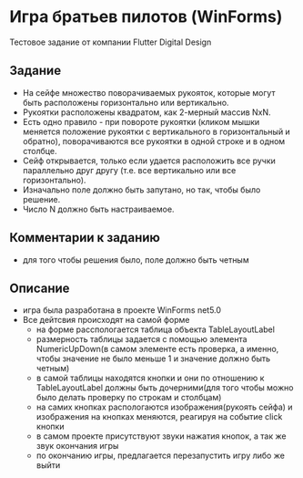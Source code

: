 # Игра братьев пилотов (WinForms)
Тестовое задание от компании Flutter Digital Design

## Задание
- На сейфе множество поворачиваемых рукояток, которые могут быть расположены горизонтально или вертикально. 
- Рукоятки расположены квадратом, как 2-мерный массив NxN. 
- Есть одно правило - при повороте рукоятки (кликом мышки меняется положение рукоятки с вертикального в горизонтальный и обратно), поворачиваются все рукоятки в одной строке и в одном столбце.
- Сейф открывается, только если удается расположить все ручки параллельно друг другу (т.е. все вертикально или все горизонтально). 
- Изначально поле должно быть запутано, но так, чтобы было решение. 
- Число N должно быть настраиваемое.

## Комментарии к заданию
- для того чтобы решения было, поле должно быть четным

## Описание
- игра была разработана в проекте WinForms net5.0
- Все дейтсвия происходят на самой форме
  - на форме расспологается таблица объекта TableLayoutLabel
  - размерность таблицы задается с помощью элемента NumericUpDown(в самом элементе есть проверка, а именно, чтобы значение не было меньше 1 и значение должно быть четным)
  - в самой таблицы находятся кнопки и они по отношению к TableLayoutLabel должны быть дочерними(для того чтобы можно было делать проверку по строкам и столбцам)
  - на самих кнопках распологаются изображения(рукоять сейфа) и изображения на кнопках меняются, реагируя на событие click кнопки
  - в самом проекте присутствуют звуки нажатия кнопок, а так же звук окончания игры
  - по окончанию игры, предлагается перезапустить игру либо же выйти
  
